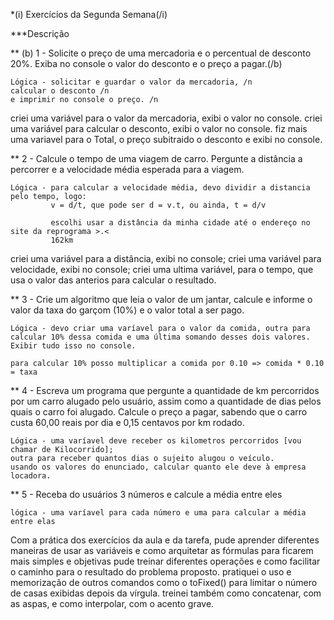 *(i) Exercícios da Segunda Semana(/i)


***Descrição 

** (b) 1 - Solicite o preço de uma mercadoria e o percentual de desconto 20%. Exiba no console o valor do desconto e o preço a pagar.(/b)

    Lógica - solicitar e guardar o valor da mercadoria, /n 
    calcular o desconto /n
    e imprimir no console o preço. /n

criei uma variável para o valor da mercadoria, exibi o valor no console. 
criei uma variável para calcular o desconto, exibi o valor no console.
fiz mais uma variavel para o Total, o preço subitraido o desconto e exibi no console.

** 2 - Calcule o tempo de uma viagem de carro. Pergunte a distância a percorrer e a velocidade média esperada para a viagem.

    Lógica - para calcular a velocidade média, devo dividir a distancia pelo tempo, logo:
             v = d/t, que pode ser d = v.t, ou ainda, t = d/v

             escolhi usar a distância da minha cidade até o endereço no site da reprograma >.<
             162km
criei uma variável para a distância, exibi no console;
criei uma variável para velocidade, exibi no console;
criei uma ultima variável, para o tempo, que usa o valor das anterios para calcular o resultado.

** 3 - Crie um algoritmo que leia o valor de um jantar, calcule e informe o valor da taxa do garçom (10%) e o valor total a ser pago.

    Lógica - devo criar uma varíavel para o valor da comida, outra para calcular 10% dessa comida e uma última somando desses dois valores. Exibir tudo isso no console.

    para calcular 10% posso multiplicar a comida por 0.10 => comida * 0.10 = taxa

** 4 - Escreva um programa que pergunte a quantidade de km percorridos por um carro alugado pelo usuário, assim como a quantidade de dias pelos quais o carro foi alugado. Calcule o preço a pagar, sabendo que o carro custa 60,00 reais por dia e 0,15 centavos por km rodado.

    Lógica - uma varíavel deve receber os kilometros percorridos [vou chamar de Kilocorrido];
    outra para receber quantos dias o sujeito alugou o veículo.
    usando os valores do enunciado, calcular quanto ele deve à empresa locadora.

** 5 - Receba do usuários 3 números e calcule a média entre eles

    lógica - uma varíavel para cada número e uma para calcular a média entre elas



Com a prática dos exercícios da aula e da tarefa, pude aprender diferentes maneiras de usar as variáveis
e como arquitetar as fórmulas para ficarem mais simples e objetivas
pude treinar diferentes operações e como facilitar o caminho para o resultado do problema proposto.
pratiquei o uso e memorização de outros comandos como o toFixed() para limitar o número de casas exibidas depois da vírgula.
treinei também como concatenar, com as aspas, e como interpolar, com o acento grave.